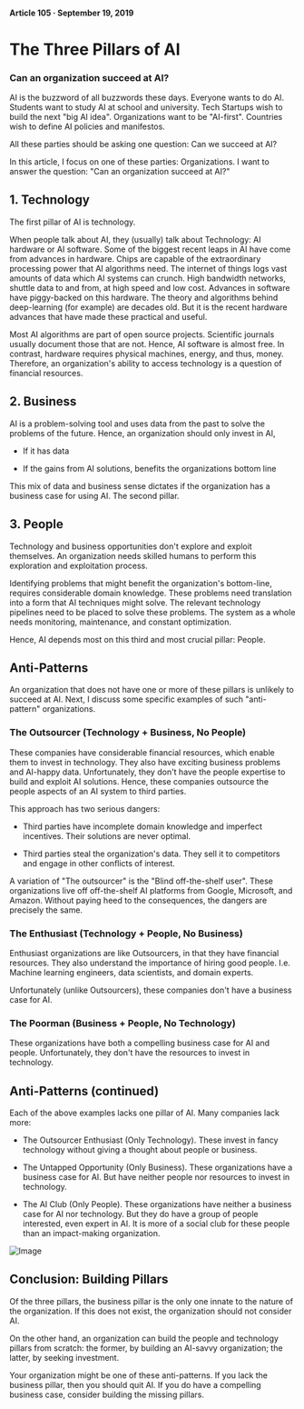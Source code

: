 #### Article 105 · September 19, 2019

# The Three Pillars of AI

### Can an organization succeed at AI?

AI is the buzzword of all buzzwords these days. Everyone wants to do AI. Students want to study AI at school and university. Tech Startups wish to build the next "big AI idea". Organizations want to be "AI-first". Countries wish to define AI policies and manifestos.

All these parties should be asking one question: Can we succeed at AI?

In this article, I focus on one of these parties: Organizations. I want to answer the question: "Can an organization succeed at AI?"

## 1. Technology

The first pillar of AI is technology.

When people talk about AI, they (usually) talk about Technology: AI hardware or AI software. Some of the biggest recent leaps in AI have come from advances in hardware. Chips are capable of the extraordinary processing power that AI algorithms need. The internet of things logs vast amounts of data which AI systems can crunch. High bandwidth networks, shuttle data to and from, at high speed and low cost. Advances in software have piggy-backed on this hardware. The theory and algorithms behind deep-learning (for example) are decades old. But it is the recent hardware advances that have made these practical and useful.

Most AI algorithms are part of open source projects. Scientific journals usually document those that are not. Hence, AI software is almost free. In contrast, hardware requires physical machines, energy, and thus, money. Therefore, an organization's ability to access technology is a question of financial resources.

## 2. Business

AI is a problem-solving tool and uses data from the past to solve the problems of the future. Hence, an organization should only invest in AI,

* If it has data

* If the gains from AI solutions, benefits the organizations bottom line

This mix of data and business sense dictates if the organization has a business case for using AI. The second pillar.

## 3. People

Technology and business opportunities don't explore and exploit themselves. An organization needs skilled humans to perform this exploration and exploitation process.

Identifying problems that might benefit the organization's bottom-line, requires considerable domain knowledge. These problems need translation into a form that AI techniques might solve. The relevant technology pipelines need to be placed to solve these problems. The system as a whole needs monitoring, maintenance, and constant optimization.

Hence, AI depends most on this third and most crucial pillar: People.

## Anti-Patterns

An organization that does not have one or more of these pillars is unlikely to succeed at AI. Next, I discuss some specific examples of such "anti-pattern" organizations.

### The Outsourcer (Technology + Business, No People)

These companies have considerable financial resources, which enable them to invest in technology. They also have exciting business problems and AI-happy data. Unfortunately, they don't have the people expertise to build and exploit AI solutions. Hence, these companies outsource the people aspects of an AI system to third parties.

This approach has two serious dangers:

* Third parties have incomplete domain knowledge and imperfect incentives. Their solutions are never optimal.

* Third parties steal the organization's data. They sell it to competitors and engage in other conflicts of interest.

A variation of "The outsourcer" is the "Blind off-the-shelf user". These organizations live off off-the-shelf AI platforms from Google, Microsoft, and Amazon. Without paying heed to the consequences, the dangers are precisely the same.

### The Enthusiast (Technology + People, No Business)

Enthusiast organizations are like Outsourcers, in that they have financial resources. They also understand the importance of hiring good people. I.e. Machine learning engineers, data scientists, and domain experts.

Unfortunately (unlike Outsourcers), these companies don't have a business case for AI.

### The Poorman (Business + People, No Technology)

These organizations have both a compelling business case for AI and people. Unfortunately, they don't have the resources to invest in technology.

## Anti-Patterns (continued)

Each of the above examples lacks one pillar of AI. Many companies lack more:

* The Outsourcer Enthusiast (Only Technology). These invest in fancy technology without giving a thought about people or business.

* The Untapped Opportunity (Only Business). These organizations have a business case for AI. But have neither people nor resources to invest in technology.

* The AI Club (Only People). These organizations have neither a business case for AI nor technology. But they do have a group of people interested, even expert in AI. It is more of a social club for these people than an impact-making organization.

![Image](https://cdn-images-1.medium.com/max/800/1*TsUv4bBSA6qjnMmOL0PCYA.png)

## Conclusion: Building Pillars

Of the three pillars, the business pillar is the only one innate to the nature of the organization. If this does not exist, the organization should not consider AI.

On the other hand, an organization can build the people and technology pillars from scratch: the former, by building an AI-savvy organization; the latter, by seeking investment.

Your organization might be one of these anti-patterns. If you lack the business pillar, then you should quit AI. If you do have a compelling business case, consider building the missing pillars.